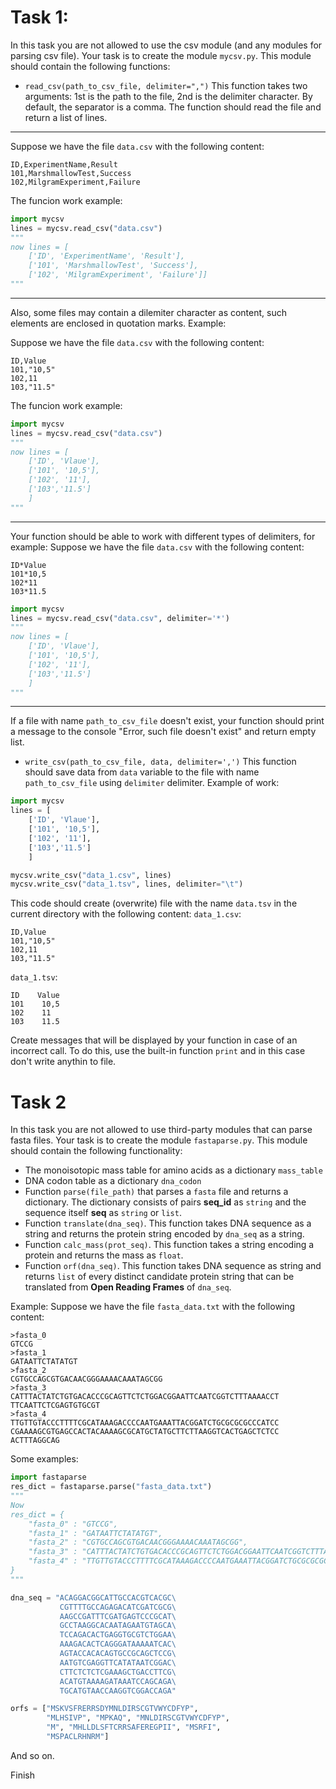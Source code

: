 # Task 1:
In this task you are not allowed to use the csv module (and any modules for parsing csv file). Your task is to create the module  `mycsv.py`. This module should contain the following functions:

- `read_csv(path_to_csv_file, delimiter=",")` This function takes two arguments: 1st is the path to the file, 2nd is the delimiter character. By default, the separator is a comma. The function should read the file and return a list of lines. 
---
Suppose we have the file `data.csv` with the following content:
```
ID,ExperimentName,Result
101,MarshmallowTest,Success
102,MilgramExperiment,Failure
```
The funcion work example:
```python
import mycsv
lines = mycsv.read_csv("data.csv")
"""
now lines = [
    ['ID', 'ExperimentName', 'Result'], 
    ['101', 'MarshmallowTest', 'Success'], 
    ['102', 'MilgramExperiment', 'Failure']]
"""
```
---

Also, some files may contain a dilemiter character as content, such elements are enclosed in quotation marks. Example:

Suppose we have the file `data.csv` with the following content:

```
ID,Value
101,"10,5"
102,11
103,"11.5"
```

The funcion work example:
```python
import mycsv
lines = mycsv.read_csv("data.csv")
"""
now lines = [
    ['ID', 'Vlaue'], 
    ['101', '10,5'], 
    ['102', '11'],
    ['103','11.5']
    ]
"""
```
---

Your function should be able to work with different types of delimiters, for example:
Suppose we have the file `data.csv` with the following content:
```
ID*Value
101*10,5
102*11
103*11.5
```

```python
import mycsv
lines = mycsv.read_csv("data.csv", delimiter='*')
"""
now lines = [
    ['ID', 'Vlaue'], 
    ['101', '10,5'], 
    ['102', '11'],
    ['103','11.5']
    ]
"""
```

---

If a file with name `path_to_csv_file` doesn't exist, your function should print a message to the console "Error, such file doesn't exist" and return empty list.

- `write_csv(path_to_csv_file, data, delimiter=',')` This function should save data from `data` variable to the file with name `path_to_csv_file` using `delimiter` delimiter. Example of work:

```python
import mycsv
lines = [
    ['ID', 'Vlaue'], 
    ['101', '10,5'], 
    ['102', '11'],
    ['103','11.5']
    ]

mycsv.write_csv("data_1.csv", lines)
mycsv.write_csv("data_1.tsv", lines, delimiter="\t")
```

This code should create (overwrite) file with the name `data.tsv` in the current directory with the following content:
`data_1.csv`:
```
ID,Value
101,"10,5"
102,11
103,"11.5"
```
`data_1.tsv`:
```
ID    Value
101    10,5
102    11
103    11.5
```
Create messages that will be displayed by your function in case of an incorrect call. To do this, use the built-in function `print` and in this case don't write anythin to file.


# Task 2

In this task you are not allowed to use third-party modules that can parse fasta files. Your task is to create the module  `fastaparse.py`. This module should contain the following functionality:

- The monoisotopic mass table for amino acids as a dictionary `mass_table`
- DNA codon table as a dictionary `dna_codon`
- Function `parse(file_path)` that parses a `fasta` file and returns a dictionary. The dictionary consists of pairs **seq_id** as `string` and the sequence itself **seq** as `string` or `list`.
- Function `translate(dna_seq)`. This function takes DNA sequence as a string and returns the protein string encoded by `dna_seq` as a string.
- Function `calc_mass(prot_seq)`. This function takes a string encoding a protein and returns the mass as `float`.
- Function `orf(dna_seq)`. This function takes DNA sequence as string and returns `list` of every distinct candidate protein string that can be translated from **Open Reading Frames** of `dna_seq`. 

Example:
Suppose we have the file `fasta_data.txt` with the following content:
```
>fasta_0
GTCCG
>fasta_1
GATAATTCTATATGT
>fasta_2
CGTGCCAGCGTGACAACGGGAAAACAAATAGCGG
>fasta_3
CATTTACTATCTGTGACACCCGCAGTTCTCTGGACGGAATTCAATCGGTCTTTAAAACCT
TTCAATTCTCGAGTGTGCGT
>fasta_4
TTGTTGTACCCTTTTCGCATAAAGACCCCAATGAAATTACGGATCTGCGCGCGCCCATCC
CGAAAAGCGTGAGCCACTACAAAAGCGCATGCTATGCTTCTTAAGGTCACTGAGCTCTCC
ACTTTAGGCAG
```

Some examples:
```python
import fastaparse
res_dict = fastaparse.parse("fasta_data.txt")
"""
Now 
res_dict = {
    "fasta_0" : "GTCCG",
    "fasta_1" : "GATAATTCTATATGT",
    "fasta_2" : "CGTGCCAGCGTGACAACGGGAAAACAAATAGCGG",
    "fasta_3" : "CATTTACTATCTGTGACACCCGCAGTTCTCTGGACGGAATTCAATCGGTCTTTAAAACCTTTCAATTCTCGAGTGTGCGT",
    "fasta_4" : "TTGTTGTACCCTTTTCGCATAAAGACCCCAATGAAATTACGGATCTGCGCGCGCCCATCCCGAAAAGCGTGAGCCACTACAAAAGCGCATGCTATGCTTCTTAAGGTCACTGAGCTCTCCACTTTAGGCAG"
}
"""

dna_seq = "ACAGGACGGCATTGCCACGTCACGC\
           CGTTTTGCCAGAGACATCGATCGCG\
           AAGCCGATTTCGATGAGTCCCGCAT\
           GCCTAAGGCACAATAGAATGTAGCA\
           TCCAGACACTGAGGTGCGTCTGGAA\
           AAAGACACTCAGGGATAAAAATCAC\
           AGTACCACACAGTGCCGCAGCTCCG\
           AATGTCGAGGTTCATATAATCGGAC\
           CTTCTCTCTCGAAAGCTGACCTTCG\
           ACATGTAAAAGATAAATCCAGCAGA\
           TGCATGTAACCAAGGTCGGACCAGA"

orfs = ["MSKVSFRERRSDYMNLDIRSCGTVWYCDFYP", 
        "MLHSIVP", "MPKAQ", "MNLDIRSCGTVWYCDFYP",
        "M", "MHLLDLSFTCRRSAFEREGPII", "MSRFI", 
        "MSPACLRHNRM"]
```

And so on.

Finish
